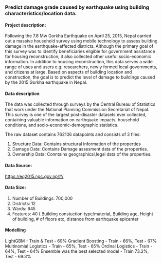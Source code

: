 ### Predict damage grade caused by earthquake using building characteristics/location data.

#### Project description:
Following the 7.8 Mw Gorkha Earthquake on April 25, 2015, Nepal carried out a massive household survey using mobile technology to assess building damage in the earthquake-affected districts. Although the primary goal of this survey was to identify beneficiaries eligible for government assistance for housing reconstruction, it also collected other useful socio-economic information. In addition to housing reconstruction, this data serves a wide range of uses and users e.g. researchers, newly formed local governments, and citizens at large. Based on aspects of building location and construction, the goal is to predict the level of damage to buildings caused by the 2015 Gorkha earthquake in Nepal.

#### Data description
The data was collected through surveys by the Central Bureau of Statistics that work under the National Planning Commission Secretariat of Nepal. This survey is one of the largest post-disaster datasets ever collected, containing valuable information on earthquake impacts, household conditions, and socio-economic-demographic statistics.

The raw dataset contains 762106 datapoints and consists of 3 files:
1. Structure Data: Contains structural information of the properties
2. Damage Data: Contains Damage assesment data of the prroperties.
3. Ownership Data: Conntains geographical,legal data of the properties.

#### Data Source:
https://eq2015.npc.gov.np/#/

#### Data Size:
1. Number of Buildings: 700,000
2. Districts: 12
3. Wards: 945
4. Features: 40 ( Building constuction type/material, Building age, Height of building, # of floors etc, distance from earthquake epicenter

#### Modelling
LightGBM -  Train & Test - 69%
Gradient Boosting - Train - 66%, Test - 67%
Multinomial Logistics - Train - 65%, Test - 65%
Ordinal Logistics - Train - 64%, Test - 64%
Ensemble was the best selected model - Train 73.3%, Test - 69.3%

